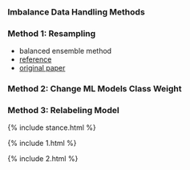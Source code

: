 ### Imbalance Data Handling Methods

### Method 1: Resampling
* balanced ensemble method
* [reference](https://imbalanced-learn.org/en/stable/ensemble.html)
* [original paper](https://statistics.berkeley.edu/sites/default/files/tech-reports/666.pdf)

### Method 2: Change ML Models Class Weight

### Method 3: Relabeling Model


{% include stance.html %}

{% include 1.html %}

{% include 2.html %}
